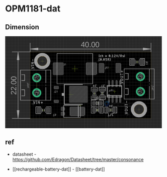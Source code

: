 
# OPM1181-dat 


## Dimension 

![](2023-10-25-14-57-35.png)

## ref

- datasheet - https://github.com/Edragon/Datasheet/tree/master/consonance

- [[rechargeable-battery-dat]] - [[battery-dat]]